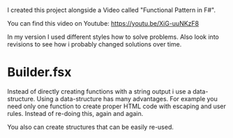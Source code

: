 I created this project alongside a Video called "Functional Pattern in F#".

You can find this video on Youtube: https://youtu.be/XiG-uuNKzF8

In my version I used different styles how to solve problems.
Also look into revisions to see how i probably changed solutions over time.

# Builder.fsx

Instead of directly creating functions with a string output i use a data-structure.
Using a data-structure has many advantages. For example you need only one
function to create proper HTML code with escaping and user rules. Instead of
re-doing this, again and again.

You also can create structures that can be easily re-used.